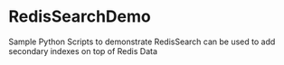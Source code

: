 # RedisSearchDemo
Sample Python Scripts to demonstrate RedisSearch can be used to add secondary indexes on top of Redis Data
